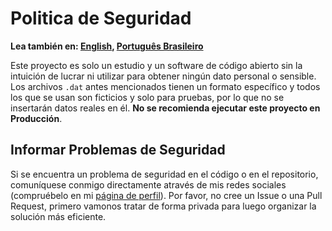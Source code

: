 # Politica de Seguridad

**Lea también en: [English], [Português Brasileiro]**

Este proyecto es solo un estudio y un software de código abierto sin la intuición
de lucrar ni utilizar para obtener ningún dato personal o sensible.
Los archivos `.dat` antes mencionados tienen un formato específico y todos los
que se usan son ficticios y solo para pruebas, por lo que no se insertarán
datos reales en él.
**No se recomienda ejecutar este proyecto en Producción**.

## Informar Problemas de Seguridad

Si se encuentra un problema de seguridad en el código o en el repositorio,
comuníquese conmigo directamente através de mis redes sociales (compruébelo en mi
[página de perfil]).
Por favor, no cree un Issue o una Pull Request, primero vamonos tratar de forma
privada para luego organizar la solución más eficiente.

[English]: SECURITY.md
[Português Brasileiro]: SECURITY.PT-BR.md
[página de perfil]: https://github.com/Mestre-Tramador#social-med
